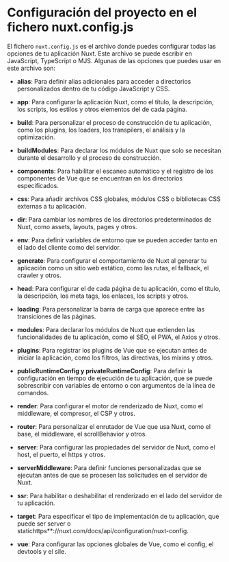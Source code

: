 # Configuración del proyecto en el fichero nuxt.config.js

El fichero `nuxt.config.js` es el archivo donde puedes configurar todas las opciones de tu aplicación Nuxt. Este archivo se puede escribir en JavaScript, TypeScript o MJS. Algunas de las opciones que puedes usar en este archivo son:

- **alias**: Para definir alias adicionales para acceder a directorios personalizados dentro de tu código JavaScript y CSS.

- **app**: Para configurar la aplicación Nuxt, como el título, la descripción, los scripts, los estilos y otros elementos del <head> de cada página.

- **build**: Para personalizar el proceso de construcción de tu aplicación, como los plugins, los loaders, los transpilers, el análisis y la optimización.

- **buildModules**: Para declarar los módulos de Nuxt que solo se necesitan durante el desarrollo y el proceso de construcción.

- **components**: Para habilitar el escaneo automático y el registro de los componentes de Vue que se encuentran en los directorios especificados.

- **css**: Para añadir archivos CSS globales, módulos CSS o bibliotecas CSS externas a tu aplicación.

- **dir**: Para cambiar los nombres de los directorios predeterminados de Nuxt, como assets, layouts, pages y otros.

- **env**: Para definir variables de entorno que se pueden acceder tanto en el lado del cliente como del servidor.

- **generate**: Para configurar el comportamiento de Nuxt al generar tu aplicación como un sitio web estático, como las rutas, el fallback, el crawler y otros.

- **head**: Para configurar el <head> de cada página de tu aplicación, como el título, la descripción, los meta tags, los enlaces, los scripts y otros.

- **loading**: Para personalizar la barra de carga que aparece entre las transiciones de las páginas.

- **modules**: Para declarar los módulos de Nuxt que extienden las funcionalidades de tu aplicación, como el SEO, el PWA, el Axios y otros.

- **plugins**: Para registrar los plugins de Vue que se ejecutan antes de iniciar la aplicación, como los filtros, las directivas, los mixins y otros.

- **publicRuntimeConfig y privateRuntimeConfig**: Para definir la configuración en tiempo de ejecución de tu aplicación, que se puede sobrescribir con variables de entorno o con argumentos de la línea de comandos.

- **render**: Para configurar el motor de renderizado de Nuxt, como el middleware, el compresor, el CSP y otros.

- **router**: Para personalizar el enrutador de Vue que usa Nuxt, como el base, el middleware, el scrollBehavior y otros.

- **server**: Para configurar las propiedades del servidor de Nuxt, como el host, el puerto, el https y otros.

- **serverMiddleware**: Para definir funciones personalizadas que se ejecutan antes de que se procesen las solicitudes en el servidor de Nuxt.

- **ssr**: Para habilitar o deshabilitar el renderizado en el lado del servidor de tu aplicación.

- **target**: Para especificar el tipo de implementación de tu aplicación, que puede ser server o statichttps**://nuxt.com/docs/api/configuration/nuxt-config.

- **vue**: Para configurar las opciones globales de Vue, como el config, el devtools y el sile.
